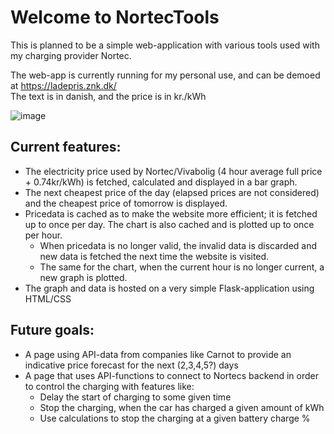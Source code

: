 # Welcome to NortecTools
This is planned to be a simple web-application with various tools used with my charging provider Nortec.

The web-app is currently running for my personal use, and can be demoed at https://ladepris.znk.dk/ <br>
The text is in danish, and the price is in kr./kWh

![image](https://github.com/Peasniped/NortecTools/assets/112928357/d2246118-73e3-4104-a584-41291c9b0e9a)

## Current features:
* The electricity price used by Nortec/Vivabolig (4 hour average full price + 0.74kr/kWh) is fetched, calculated and displayed in a bar graph.
* The next cheapest price of the day (elapsed prices are not considered) and the cheapest price of tomorrow is displayed.
* Pricedata is cached as to make the website more efficient; it is fetched up to once per day. The chart is also cached and is plotted up to once per hour.
  * When pricedata is no longer valid, the invalid data is discarded and new data is fetched the next time the website is visited.
  * The same for the chart, when the current hour is no longer current, a new graph is plotted.
* The graph and data is hosted on a very simple Flask-application using HTML/CSS

## Future goals:
* A page using API-data from companies like Carnot to provide an indicative price forecast for the next (2,3,4,5?) days
* A page that uses API-functions to connect to Nortecs backend in order to control the charging with features like:
  * Delay the start of charging to some given time
  * Stop the charging, when the car has charged a given amount of kWh
  * Use calculations to stop the charging at a given battery charge %
